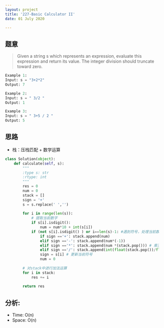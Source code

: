 ```yaml
---
layout: project
title: '227-Basic Calculator II'
date: 01 July 2020

---
```

## 题意
> Given a string s which represents an expression, evaluate this expression and return its value. 
> The integer division should truncate toward zero.

~~~python
Example 1:
Input: s = "3+2*2"
Output: 7

Example 2:
Input: s = " 3/2 "
Output: 1

Example 3:
Input: s = " 3+5 / 2 "
Output: 5
~~~

## 思路
- 栈：压栈匹配 + 数学运算

~~~python
class Solution(object):
    def calculate(self, s):
        """
        :type s: str
        :rtype: int
        """
        res = 0
        num = 0
        stack = []
        sign = '+'
        s = s.replace(' ','')
        
        for i in range(len(s)):
            # 提取当前数字
            if s[i].isdigit():
                num = num*10 + int(s[i])
            if (not s[i].isdigit() ) or i==len(s)-1: #遇到符号，处理当前数字
                if sign =='+': stack.append(num)
                elif sign =='-': stack.append(num*(-1))
                elif sign =='*': stack.append(num *(stack.pop())) # 乘法先运算在push
                elif sign =='/': stack.append(int(float(stack.pop())/float(num)))
                sign = s[i] # 更新当前符号
                num = 0
        
        # 对stack中进行加法运算
        for i in stack: 
            res += i
            
        return res
~~~

## 分析:
- Time: O(n) 
- Space: O(n) 
